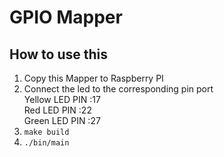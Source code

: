 # GPIO Mapper

## How to use this
1. Copy this Mapper to Raspberry PI
2. Connect the led to the corresponding pin port  
Yellow LED PIN :17  
Red    LED PIN :22   
Green  LED PIN :27 
3. `make build`
4. `./bin/main`
